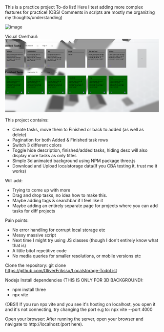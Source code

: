 This is a practice project To-do list! Here I test adding more complex features for practice! (OBS! Comments in scripts are mostly me organizing my thoughts/understanding)

![image](https://github.com/user-attachments/assets/d54aa2e6-42e8-4719-8477-52dfb406c80f)

Visual Overhaul:
![alt text](image-1.png)

This project contains:

- Create tasks, move them to Finished or back to added (as well as delete)
- Pagination for both Added & Finished task rows
- Switch 3 different colors
- Toggle hide description, finished/added tasks, hiding desc will also display more tasks as only titles
- Simple 3d animated background using NPM package three.js
- Download and Upload localstorage data(If you CBA testing it, trust me it works)

Will add:

- Trying to come up with more
- Drag and drop tasks, no idea how to make this.
- Maybe adding tags & searchbar if I feel like it
- Maybe adding an entirely separate page for projects where you can add  tasks for diff projects

Pain points:

- No error handling for corrupt local storage etc
- Messy massive script
- Next time I might try using JS classes (though I don't entirely know what that is)
- A little bitof repetitive code
- No media queries for smaller resolutions, or mobile versions etc

Clone the repository:
git clone https://github.com/OliverEriksso/Localstorage-TodoList

Nodejs Install dependencies (THIS IS ONLY FOR 3D BACKGROUND):

- npm install three
- npx vite

(OBS!) If you run npx vite and you see it's hosting on localhost, you open it and it's not connecting, try changing the port e.g to: npx vite --port 4000

 Open your browser: After running the server, open your browser and navigate to http://localhost:(port here).
